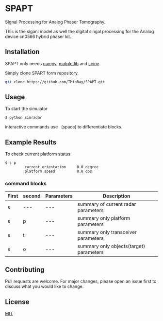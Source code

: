 # SPAPT
Signal Processing for Analog Phaser Tomography.

This is the siganl model as well the digital singal processing for the Analog device cn0566 hybrid phaser kit.

## Installation
SPAPT only needs [numpy](https://pypi.org/project/numpy/), [matplotlib](https://pypi.org/project/matplotlib/) and [scipy](https://pypi.org/project/scipy/).

Simply clone SPART form repository.

```bash
git clone https://github.com/TMinRay/SPAPT.git
```

## Usage

To start the simulator
```bash
$ python simradar
```

interactive commands use ` `(space) to differentiate blocks.

## Example Results
To check current platform status.
```SPAPT
$ s p
         current orientation     0.0 degree
         platform speed          0.0 dps
```

### command blocks

| First | second | Parameters | Description |
| --- | --- | --- | --- |
| s | --- | --- | summary of current radar parameters|
| s |  p  | --- | summary only platform parameters|
| s |  t  | --- | summary only transceiver parameters|
| s |  o  | --- | summary only objects(target) parameters|


## Contributing

Pull requests are welcome. For major changes, please open an issue first
to discuss what you would like to change.

## License

[MIT](https://choosealicense.com/licenses/mit/)
